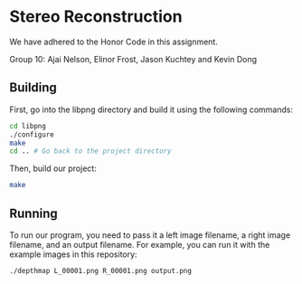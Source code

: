 # Stereo Reconstruction

We have adhered to the Honor Code in this assignment.

Group 10: Ajai Nelson, Elinor Frost, Jason Kuchtey and Kevin Dong

## Building

First, go into the libpng directory and build it using the following commands:

```bash
cd libpng
./configure
make
cd .. # Go back to the project directory
```

Then, build our project:

```bash
make
```

## Running

To run our program, you need to pass it a left image filename, a right image filename, and an output filename. For example, you can run it with the example images in this repository:
```bash
./depthmap L_00001.png R_00001.png output.png
```
